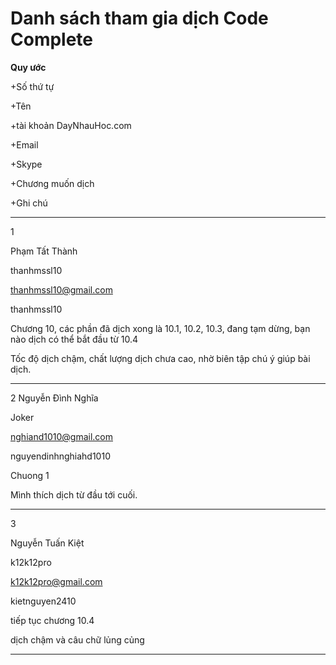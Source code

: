 Danh sách tham gia dịch Code Complete
===================

**Quy ước**


+Số thứ tự

+Tên

+tài khoản DayNhauHoc.com

+Email

+Skype

+Chương muốn dịch

+Ghi chú



----
1 

Phạm Tất Thành

thanhmssl10

thanhmssl10@gmail.com

thanhmssl10

Chương 10, các phần đã dịch xong là 10.1, 10.2, 10.3, đang tạm dừng, bạn nào dịch có thể bắt đầu từ 10.4

Tốc độ dịch chậm, chất lượng dịch chưa cao, nhờ biên tập chú ý giúp bài dịch.


----

2 Nguyễn Đình Nghĩa

  Joker
  
  nghiand1010@gmail.com
  
  nguyendinhnghiahd1010
  
  Chuong 1
  
  Mình thích dịch từ đầu tới cuối.
  
  ---
  
  3
  
  Nguyễn Tuấn Kiệt
  
  k12k12pro
  
  k12k12pro@gmail.com
  
  kietnguyen2410
  
  tiếp tục chương 10.4
  
  dịch chậm và câu chữ lủng củng
  
  ---


